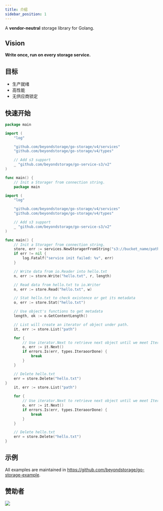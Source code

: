 ```yaml
---
title: 介绍
sidebar_position: 1
---
```


A **vendor-neutral** storage library for Golang.

## Vision

**Write once, run on every storage service.**

## 目标

- 生产就绪
- 高性能
- 无供应商锁定

## 快速开始

```go
package main

import (
    "log"

    "github.com/beyondstorage/go-storage/v4/services"
    "github.com/beyondstorage/go-storage/v4/types"

    // Add s3 support
    _ "github.com/beyondstorage/go-service-s3/v2"
)

func main() {
    // Init a Storager from connection string. 
    package main

import (
    "log"

    "github.com/beyondstorage/go-storage/v4/services"
    "github.com/beyondstorage/go-storage/v4/types"

    // Add s3 support
    _ "github.com/beyondstorage/go-service-s3/v2"
)

func main() {
    // Init a Storager from connection string. 
    store, err := services.NewStoragerFromString("s3://bucket_name/path/to/workdir")
    if err != nil {
        log.Fatalf("service init failed: %v", err)
    }

    // Write data from io.Reader into hello.txt
    n, err := store.Write("hello.txt", r, length)

    // Read data from hello.txt to io.Writer
    n, err := store.Read("hello.txt", w)

    // Stat hello.txt to check existence or get its metadata
    o, err := store.Stat("hello.txt")

    // Use object's functions to get metadata
    length, ok := o.GetContentLength()

    // List will create an iterator of object under path.
    it, err := store.List("path")

    for {
        // Use iterator.Next to retrieve next object until we meet IteratorDone.
        o, err := it.Next()
        if errors.Is(err, types.IteraoorDone) {
            break
        }
    }

    // Delete hello.txt
    err = store.Delete("hello.txt")
}
    it, err := store.List("path")

    for {
        // Use iterator.Next to retrieve next object until we meet IteratorDone.
        o, err := it.Next()
        if errors.Is(err, types.IteraoorDone) {
            break
        }
    }

    // Delete hello.txt
    err = store.Delete("hello.txt")
}
```

## 示例

All examples are maintained in <https://github.com/beyondstorage/go-storage-example>.

## 赞助者

<a href="https://vercel.com?utm_source=beyondstorage&utm_campaign=oss">
    <img src="/img/vercel_logo_dark.svg" />
</a>

